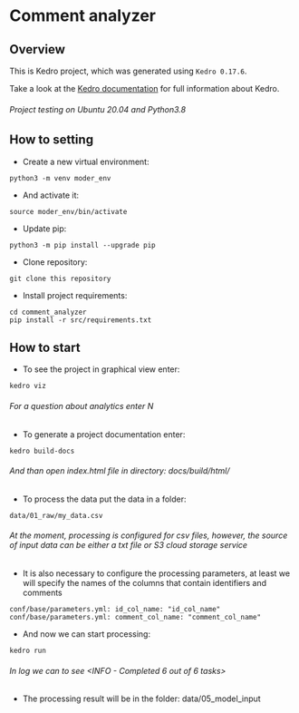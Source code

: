 # Сomment analyzer

## Overview

This is Kedro project, which was generated using `Kedro 0.17.6`.

Take a look at the [Kedro documentation](https://kedro.readthedocs.io) for full information about Kedro.
###### Project testing on Ubuntu 20.04 and Python3.8
## How to setting

 - Create a new virtual environment:
 ```
 python3 -m venv moder_env
 ```
 - And activate it:
 ```
 source moder_env/bin/activate
 ```
 - Update pip:
 ```
 python3 -m pip install --upgrade pip
 ```
 - Clone repository:
```
git clone this repository
```
- Install project requirements:
```
cd comment_analyzer
pip install -r src/requirements.txt
```

## How to start

- To see the project in graphical view enter:
```
kedro viz         
```
###### For a question about analytics enter N
- To generate a project documentation enter: 
```
kedro build-docs    
```
###### And than open index.html file in directory: docs/build/html/
- To process the data put the data in a folder: 
```
data/01_raw/my_data.csv  
```
###### At the moment, processing is configured for csv files, however, the source of input data can be either a txt file or S3 cloud storage service
- It is also necessary to configure the processing parameters, at least we will specify the names of the columns that contain identifiers and comments 
```
conf/base/parameters.yml: id_col_name: "id_col_name"  
conf/base/parameters.yml: comment_col_name: "comment_col_name"
```
- And now we can start processing:
```
kedro run
```
###### In log we can to see <INFO - Completed 6 out of 6 tasks>
- The processing result will be in the folder: data/05_model_input

